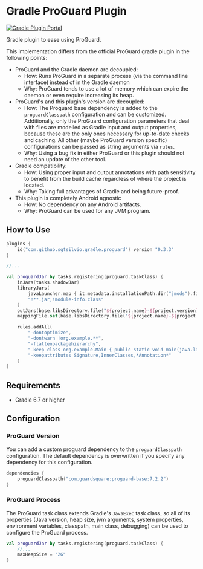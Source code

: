 # Gradle ProGuard Plugin

[![Gradle Plugin Portal](https://img.shields.io/gradle-plugin-portal/v/com.github.sgtsilvio.gradle.proguard?color=brightgreen&style=for-the-badge)](https://plugins.gradle.org/plugin/com.github.sgtsilvio.gradle.proguard)

Gradle plugin to ease using ProGuard.

This implementation differs from the official ProGuard gradle plugin in the following points:
- ProGuard and the Gradle daemon are decoupled:
   - How: Runs ProGuard in a separate process (via the command line interface) instead of in the Gradle daemon
   - Why: ProGuard tends to use a lot of memory which can expire the daemon or even require increasing its heap.
- ProGuard's and this plugin's version are decoupled:
   - How: The Proguard base dependency is added to the `proguardClasspath` configuration and can be customized.
     Additionally, only the ProGuard configuration parameters that deal with files are modelled as Gradle input and
     output properties, because these are the only ones necessary for up-to-date checks and caching.
     All other (maybe ProGuard version specific) configurations can be passed as string arguments via `rules`.
   - Why: Using a bug fix in either ProGuard or this plugin should not need an update of the other tool.
- Gradle compatibility:
   - How: Using proper input and output annotations with path sensitivity to benefit from the build cache regardless
     of where the project is located.
   - Why: Taking full advantages of Gradle and being future-proof.
- This plugin is completely Android agnostic
   - How: No dependency on any Android artifacts.
   - Why: ProGuard can be used for any JVM program.

## How to Use

```kotlin
plugins {
    id("com.github.sgtsilvio.gradle.proguard") version "0.3.3"
}

//...

val proguardJar by tasks.registering(proguard.taskClass) {
    inJars(tasks.shadowJar)
    libraryJars(
        javaLauncher.map { it.metadata.installationPath.dir("jmods").file("java.base.jmod") },
        "!**.jar;!module-info.class"
    )
    outJars(base.libsDirectory.file("${project.name}-${project.version}-proguarded.jar"))
    mappingFile.set(base.libsDirectory.file("${project.name}-${project.version}-mapping.txt"))

    rules.addAll(
        "-dontoptimize",
        "-dontwarn !org.example.**",
        "-flattenpackagehierarchy",
        "-keep class org.example.Main { public static void main(java.lang.String[]); }",
        "-keepattributes Signature,InnerClasses,*Annotation*"
    )
}
```

## Requirements

- Gradle 6.7 or higher

## Configuration

### ProGuard Version

You can add a custom proguard dependency to the `proguardClasspath` configuration.
The default dependency is overwritten if you specify any dependency for this configuration.

```kotlin
dependencies {
    proguardClasspath("com.guardsquare:proguard-base:7.2.2")
}
```

### ProGuard Process

The ProGuard task class extends Gradle's `JavaExec` task class, so all of its properties
(Java version, heap size, jvm arguments, system properties, environment variables, classpath, main class, debugging)
can be used to configure the ProGuard process.

```kotlin
val proguardJar by tasks.registering(proguard.taskClass) {
    //...
    maxHeapSize = "2G"
}
```